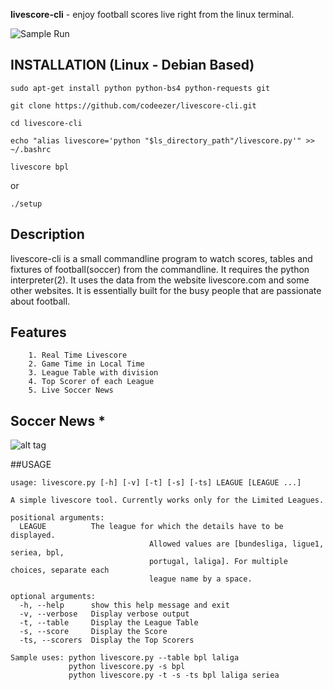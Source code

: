 <b>livescore-cli</b> - enjoy football scores live right from the linux terminal.

![Sample Run](http://i.imgur.com/yDR7Bxs.jpg)
    

## INSTALLATION (Linux - Debian Based)


    sudo apt-get install python python-bs4 python-requests git 
  
    git clone https://github.com/codeezer/livescore-cli.git
  
    cd livescore-cli
    
    echo "alias livescore='python "$ls_directory_path"/livescore.py'" >> ~/.bashrc
    
    livescore bpl


or

    ./setup

## Description

livescore-cli is a small commandline program to watch scores, tables and fixtures of football(soccer) from the commandline. It requires the python interpreter(2). It uses the data from the website livescore.com and some other websites. It is essentially built for the busy people that are passionate about football.

## Features

        1. Real Time Livescore
        2. Game Time in Local Time 
        3. League Table with division
        4. Top Scorer of each League
        5. Live Soccer News

## Soccer News *

![alt tag](http://i.imgur.com/XLiN0pY.jpg)


##USAGE

    usage: livescore.py [-h] [-v] [-t] [-s] [-ts] LEAGUE [LEAGUE ...]
    
    A simple livescore tool. Currently works only for the Limited Leagues.
    
    positional arguments:
      LEAGUE          The league for which the details have to be displayed.
                                   Allowed values are [bundesliga, ligue1, seriea, bpl,
                                   portugal, laliga]. For multiple choices, separate each
                                   league name by a space.

    optional arguments:
      -h, --help      show this help message and exit
      -v, --verbose   Display verbose output
      -t, --table     Display the League Table
      -s, --score     Display the Score
      -ts, --scorers  Display the Top Scorers
    
    Sample uses: python livescore.py --table bpl laliga
                 python livescore.py -s bpl
                 python livescore.py -t -s -ts bpl laliga seriea

